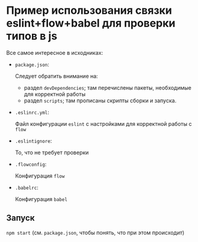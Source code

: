 # Пример использования связки eslint+flow+babel для проверки типов в js

Все самое интересное в исходниках:

* `package.json`:

  Следует обратить внимание на:

  * раздел `devDependencies`; там перечислены пакеты, необходимые для корректной работы
  * раздел `scripts`; там прописаны скрипты сборки и запуска.

* `.eslinrc.yml`:

  Файл конфигурации `eslint` с настройками для корректной работы с `flow`

* `.eslintignore`: 
  
  То, что не требует проверки

* `.flowconfig`:

  Конфигурация `flow`

* `.babelrc`:

  Конфигурация `babel`

## Запуск

`npm start` (см. `package.json`, чтобы понять, что при этом происходит)